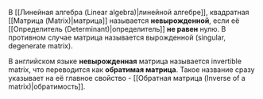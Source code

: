 В [[Линейная алгебра (Linear algebra)|линейной алгебре]], квадратная [[Матрица (Matrix)|матрица]] называется **невырожденной**, если её [[Определитель (Determinant)|определитель]] **не равен** нулю. В противном случае матрица называется вырожденной (singular, degenerate matrix).

В английском языке **невырожденная** матрица называется invertible matrix, что переводится как **обратимая матрица**. Такое название сразу указывает на её главное свойство - [[Обратная матрица (Inverse of a matrix)|обратимость]].